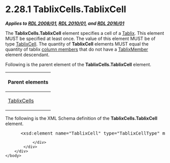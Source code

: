 <html dir="LTR" xmlns:mshelp="http://msdn.microsoft.com/mshelp" xmlns:ddue="http://ddue.schemas.microsoft.com/authoring/2003/5" xmlns:xlink="http://www.w3.org/1999/xlink" xmlns:tool="http://www.microsoft.com/tooltip">
    <head>
        <meta http-equiv="Content-Type" content="text/html; CHARSET=utf-8"></meta>
        <meta name="save" content="history"></meta>
        <title>2.28.1 TablixCells.TablixCell</title>
        <xml>
            <mshelp:toctitle title="2.28.1 TablixCells.TablixCell"></mshelp:toctitle>
            <mshelp:rltitle title="[MS-RDL]: TablixCells.TablixCell"></mshelp:rltitle>
            <mshelp:keyword index="A" term="53daa175-cf09-4f3b-a30d-abb18c1b771d"></mshelp:keyword>
            <mshelp:attr name="DCSext.ContentType" value="open specification"></mshelp:attr>
            <mshelp:attr name="AssetID" value="53daa175-cf09-4f3b-a30d-abb18c1b771d"></mshelp:attr>
            <mshelp:attr name="TopicType" value="kbRef"></mshelp:attr>
            <mshelp:attr name="DCSext.Title" value="[MS-RDL]: TablixCells.TablixCell" />
        </xml>
    </head>
    <body>
        <div id="header">
            <h1 class="heading">2.28.1 TablixCells.TablixCell</h1>
        </div>
        <div id="mainSection">
            <div id="mainBody">
                <div id="allHistory" class="saveHistory"></div>
                <div id="sectionSection0" class="section" name="collapseableSection">
                    

<p><b><i>Applies to </i></b><a href="1e855f94-4617-47e4-b89e-0856c6cb420f.md"><b><i>RDL 2008/01</i></b></a><b><i>,
</i></b><a href="3428e690-a348-4ec7-8a6a-8efb42d2cdee.md"><b><i>RDL 2010/01</i></b></a><b><i>,
and </i></b><a href="52ce3983-2bfc-4e72-9359-42aaf5fe4509.md"><b><i>RDL 2016/01</i></b></a></p>

<p>The <b>TablixCells.TablixCell</b> element specifies a cell
of a <a href="e42fb86e-799a-4202-8845-ac38831efccb.md">Tablix</a>. This
element MUST be specified at least once. The value of this element MUST be of
type <a href="33258f80-fa42-4baf-abd5-ded34ffbbc61.md">TablixCell</a>. The
quantity of <b>TablixCell</b> elements MUST equal the quantity of tablix <a href="b2482b3f-74ab-4ca8-a9e5-c07955011743.md#gt_0e316a29-1401-442d-96ce-bdf521b18564">column members</a> that do not
have a <a href="1d8a9691-b173-4e24-9ea9-1f486bc824fd.md">TablixMember</a>
element descendant.</p>

<p>Following is the parent element of the <b>TablixCells.TablixCell</b>
element.</p>

<table>
 <thead>
  <tr>
   <th>
   <p>Parent elements</p>
   </th>
  </tr>
 </thead>
 <tr>
  <td>
  <p><a href="68806b2c-5001-42ea-9159-3204fb6a12dc.md">TablixCells</a></p>
  </td>
 </tr>
</table>

<p>The following is the XML Schema definition of the <b>TablixCells.TablixCell</b>
element.</p>

<dl>
<dd>
<div><pre> &lt;xsd:element name=&quot;TablixCell&quot; type=&quot;TablixCellType&quot; minOccurs=&quot;1&quot; maxOccurs=&quot;unbounded&quot; /&gt;
</pre></div>
</dd></dl>


                </div>
            </div>
        </div>
    </body>
</html>
